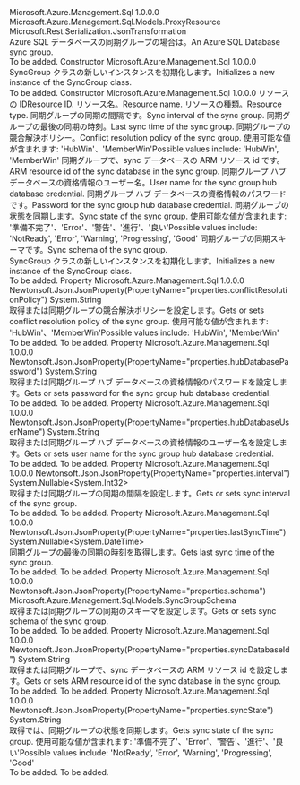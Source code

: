 <Type Name="SyncGroup" FullName="Microsoft.Azure.Management.Sql.Models.SyncGroup">
  <TypeSignature Language="C#" Value="public class SyncGroup : Microsoft.Azure.Management.Sql.Models.ProxyResource" />
  <TypeSignature Language="ILAsm" Value=".class public auto ansi beforefieldinit SyncGroup extends Microsoft.Azure.Management.Sql.Models.ProxyResource" />
  <TypeSignature Language="DocId" Value="T:Microsoft.Azure.Management.Sql.Models.SyncGroup" />
  <TypeSignature Language="VB.NET" Value="Public Class SyncGroup&#xA;Inherits ProxyResource" />
  <TypeSignature Language="F#" Value="type SyncGroup = class&#xA;    inherit ProxyResource" />
  <AssemblyInfo>
    <AssemblyName>Microsoft.Azure.Management.Sql</AssemblyName>
    <AssemblyVersion>1.0.0.0</AssemblyVersion>
  </AssemblyInfo>
  <Base>
    <BaseTypeName>Microsoft.Azure.Management.Sql.Models.ProxyResource</BaseTypeName>
  </Base>
  <Interfaces />
  <Attributes>
    <Attribute>
      <AttributeName>Microsoft.Rest.Serialization.JsonTransformation</AttributeName>
    </Attribute>
  </Attributes>
  <Docs>
    <summary>
            <span data-ttu-id="731b3-101">Azure SQL データベースの同期グループの場合は。</span><span class="sxs-lookup"><span data-stu-id="731b3-101">An Azure SQL Database sync group.</span></span>
            </summary>
    <remarks>To be added.</remarks>
  </Docs>
  <Members>
    <Member MemberName=".ctor">
      <MemberSignature Language="C#" Value="public SyncGroup ();" />
      <MemberSignature Language="ILAsm" Value=".method public hidebysig specialname rtspecialname instance void .ctor() cil managed" />
      <MemberSignature Language="DocId" Value="M:Microsoft.Azure.Management.Sql.Models.SyncGroup.#ctor" />
      <MemberSignature Language="VB.NET" Value="Public Sub New ()" />
      <MemberType>Constructor</MemberType>
      <AssemblyInfo>
        <AssemblyName>Microsoft.Azure.Management.Sql</AssemblyName>
        <AssemblyVersion>1.0.0.0</AssemblyVersion>
      </AssemblyInfo>
      <Parameters />
      <Docs>
        <summary>
            <span data-ttu-id="731b3-102">SyncGroup クラスの新しいインスタンスを初期化します。</span><span class="sxs-lookup"><span data-stu-id="731b3-102">Initializes a new instance of the SyncGroup class.</span></span>
            </summary>
        <remarks>To be added.</remarks>
      </Docs>
    </Member>
    <Member MemberName=".ctor">
      <MemberSignature Language="C#" Value="public SyncGroup (string id = null, string name = null, string type = null, Nullable&lt;int&gt; interval = null, Nullable&lt;DateTime&gt; lastSyncTime = null, string conflictResolutionPolicy = null, string syncDatabaseId = null, string hubDatabaseUserName = null, string hubDatabasePassword = null, string syncState = null, Microsoft.Azure.Management.Sql.Models.SyncGroupSchema schema = null);" />
      <MemberSignature Language="ILAsm" Value=".method public hidebysig specialname rtspecialname instance void .ctor(string id, string name, string type, valuetype System.Nullable`1&lt;int32&gt; interval, valuetype System.Nullable`1&lt;valuetype System.DateTime&gt; lastSyncTime, string conflictResolutionPolicy, string syncDatabaseId, string hubDatabaseUserName, string hubDatabasePassword, string syncState, class Microsoft.Azure.Management.Sql.Models.SyncGroupSchema schema) cil managed" />
      <MemberSignature Language="DocId" Value="M:Microsoft.Azure.Management.Sql.Models.SyncGroup.#ctor(System.String,System.String,System.String,System.Nullable{System.Int32},System.Nullable{System.DateTime},System.String,System.String,System.String,System.String,System.String,Microsoft.Azure.Management.Sql.Models.SyncGroupSchema)" />
      <MemberSignature Language="VB.NET" Value="Public Sub New (Optional id As String = null, Optional name As String = null, Optional type As String = null, Optional interval As Nullable(Of Integer) = null, Optional lastSyncTime As Nullable(Of DateTime) = null, Optional conflictResolutionPolicy As String = null, Optional syncDatabaseId As String = null, Optional hubDatabaseUserName As String = null, Optional hubDatabasePassword As String = null, Optional syncState As String = null, Optional schema As SyncGroupSchema = null)" />
      <MemberSignature Language="F#" Value="new Microsoft.Azure.Management.Sql.Models.SyncGroup : string * string * string * Nullable&lt;int&gt; * Nullable&lt;DateTime&gt; * string * string * string * string * string * Microsoft.Azure.Management.Sql.Models.SyncGroupSchema -&gt; Microsoft.Azure.Management.Sql.Models.SyncGroup" Usage="new Microsoft.Azure.Management.Sql.Models.SyncGroup (id, name, type, interval, lastSyncTime, conflictResolutionPolicy, syncDatabaseId, hubDatabaseUserName, hubDatabasePassword, syncState, schema)" />
      <MemberType>Constructor</MemberType>
      <AssemblyInfo>
        <AssemblyName>Microsoft.Azure.Management.Sql</AssemblyName>
        <AssemblyVersion>1.0.0.0</AssemblyVersion>
      </AssemblyInfo>
      <Parameters>
        <Parameter Name="id" Type="System.String" />
        <Parameter Name="name" Type="System.String" />
        <Parameter Name="type" Type="System.String" />
        <Parameter Name="interval" Type="System.Nullable&lt;System.Int32&gt;" />
        <Parameter Name="lastSyncTime" Type="System.Nullable&lt;System.DateTime&gt;" />
        <Parameter Name="conflictResolutionPolicy" Type="System.String" />
        <Parameter Name="syncDatabaseId" Type="System.String" />
        <Parameter Name="hubDatabaseUserName" Type="System.String" />
        <Parameter Name="hubDatabasePassword" Type="System.String" />
        <Parameter Name="syncState" Type="System.String" />
        <Parameter Name="schema" Type="Microsoft.Azure.Management.Sql.Models.SyncGroupSchema" />
      </Parameters>
      <Docs>
        <param name="id"><span data-ttu-id="731b3-103">リソースの ID</span><span class="sxs-lookup"><span data-stu-id="731b3-103">Resource ID.</span></span></param>
        <param name="name"><span data-ttu-id="731b3-104">リソース名。</span><span class="sxs-lookup"><span data-stu-id="731b3-104">Resource name.</span></span></param>
        <param name="type"><span data-ttu-id="731b3-105">リソースの種類。</span><span class="sxs-lookup"><span data-stu-id="731b3-105">Resource type.</span></span></param>
        <param name="interval"><span data-ttu-id="731b3-106">同期グループの同期の間隔です。</span><span class="sxs-lookup"><span data-stu-id="731b3-106">Sync interval of the sync group.</span></span></param>
        <param name="lastSyncTime"><span data-ttu-id="731b3-107">同期グループの最後の同期の時刻。</span><span class="sxs-lookup"><span data-stu-id="731b3-107">Last sync time of the sync group.</span></span></param>
        <param name="conflictResolutionPolicy"><span data-ttu-id="731b3-108">同期グループの競合解決ポリシー。</span><span class="sxs-lookup"><span data-stu-id="731b3-108">Conflict resolution policy of the sync group.</span></span> <span data-ttu-id="731b3-109">使用可能な値が含まれます: 'HubWin'、'MemberWin'</span><span class="sxs-lookup"><span data-stu-id="731b3-109">Possible values include: 'HubWin', 'MemberWin'</span></span></param>
        <param name="syncDatabaseId"><span data-ttu-id="731b3-110">同期グループで、sync データベースの ARM リソース id です。</span><span class="sxs-lookup"><span data-stu-id="731b3-110">ARM resource id of the sync database in the sync group.</span></span></param>
        <param name="hubDatabaseUserName"><span data-ttu-id="731b3-111">同期グループ ハブ データベースの資格情報のユーザー名。</span><span class="sxs-lookup"><span data-stu-id="731b3-111">User name for the sync group hub database credential.</span></span></param>
        <param name="hubDatabasePassword"><span data-ttu-id="731b3-112">同期グループ ハブ データベースの資格情報のパスワードです。</span><span class="sxs-lookup"><span data-stu-id="731b3-112">Password for the sync group hub database credential.</span></span></param>
        <param name="syncState"><span data-ttu-id="731b3-113">同期グループの状態を同期します。</span><span class="sxs-lookup"><span data-stu-id="731b3-113">Sync state of the sync group.</span></span> <span data-ttu-id="731b3-114">使用可能な値が含まれます: '準備不完了'、'Error'、'警告'、'進行'、'良い'</span><span class="sxs-lookup"><span data-stu-id="731b3-114">Possible values include: 'NotReady', 'Error', 'Warning', 'Progressing', 'Good'</span></span></param>
        <param name="schema"><span data-ttu-id="731b3-115">同期グループの同期スキーマです。</span><span class="sxs-lookup"><span data-stu-id="731b3-115">Sync schema of the sync group.</span></span></param>
        <summary>
            <span data-ttu-id="731b3-116">SyncGroup クラスの新しいインスタンスを初期化します。</span><span class="sxs-lookup"><span data-stu-id="731b3-116">Initializes a new instance of the SyncGroup class.</span></span>
            </summary>
        <remarks>To be added.</remarks>
      </Docs>
    </Member>
    <Member MemberName="ConflictResolutionPolicy">
      <MemberSignature Language="C#" Value="public string ConflictResolutionPolicy { get; set; }" />
      <MemberSignature Language="ILAsm" Value=".property instance string ConflictResolutionPolicy" />
      <MemberSignature Language="DocId" Value="P:Microsoft.Azure.Management.Sql.Models.SyncGroup.ConflictResolutionPolicy" />
      <MemberSignature Language="VB.NET" Value="Public Property ConflictResolutionPolicy As String" />
      <MemberSignature Language="F#" Value="member this.ConflictResolutionPolicy : string with get, set" Usage="Microsoft.Azure.Management.Sql.Models.SyncGroup.ConflictResolutionPolicy" />
      <MemberType>Property</MemberType>
      <AssemblyInfo>
        <AssemblyName>Microsoft.Azure.Management.Sql</AssemblyName>
        <AssemblyVersion>1.0.0.0</AssemblyVersion>
      </AssemblyInfo>
      <Attributes>
        <Attribute>
          <AttributeName>Newtonsoft.Json.JsonProperty(PropertyName="properties.conflictResolutionPolicy")</AttributeName>
        </Attribute>
      </Attributes>
      <ReturnValue>
        <ReturnType>System.String</ReturnType>
      </ReturnValue>
      <Docs>
        <summary>
            <span data-ttu-id="731b3-117">取得または同期グループの競合解決ポリシーを設定します。</span><span class="sxs-lookup"><span data-stu-id="731b3-117">Gets or sets conflict resolution policy of the sync group.</span></span> <span data-ttu-id="731b3-118">使用可能な値が含まれます: 'HubWin'、'MemberWin'</span><span class="sxs-lookup"><span data-stu-id="731b3-118">Possible values include: 'HubWin', 'MemberWin'</span></span>
            </summary>
        <value>To be added.</value>
        <remarks>To be added.</remarks>
      </Docs>
    </Member>
    <Member MemberName="HubDatabasePassword">
      <MemberSignature Language="C#" Value="public string HubDatabasePassword { get; set; }" />
      <MemberSignature Language="ILAsm" Value=".property instance string HubDatabasePassword" />
      <MemberSignature Language="DocId" Value="P:Microsoft.Azure.Management.Sql.Models.SyncGroup.HubDatabasePassword" />
      <MemberSignature Language="VB.NET" Value="Public Property HubDatabasePassword As String" />
      <MemberSignature Language="F#" Value="member this.HubDatabasePassword : string with get, set" Usage="Microsoft.Azure.Management.Sql.Models.SyncGroup.HubDatabasePassword" />
      <MemberType>Property</MemberType>
      <AssemblyInfo>
        <AssemblyName>Microsoft.Azure.Management.Sql</AssemblyName>
        <AssemblyVersion>1.0.0.0</AssemblyVersion>
      </AssemblyInfo>
      <Attributes>
        <Attribute>
          <AttributeName>Newtonsoft.Json.JsonProperty(PropertyName="properties.hubDatabasePassword")</AttributeName>
        </Attribute>
      </Attributes>
      <ReturnValue>
        <ReturnType>System.String</ReturnType>
      </ReturnValue>
      <Docs>
        <summary>
            <span data-ttu-id="731b3-119">取得または同期グループ ハブ データベースの資格情報のパスワードを設定します。</span><span class="sxs-lookup"><span data-stu-id="731b3-119">Gets or sets password for the sync group hub database credential.</span></span>
            </summary>
        <value>To be added.</value>
        <remarks>To be added.</remarks>
      </Docs>
    </Member>
    <Member MemberName="HubDatabaseUserName">
      <MemberSignature Language="C#" Value="public string HubDatabaseUserName { get; set; }" />
      <MemberSignature Language="ILAsm" Value=".property instance string HubDatabaseUserName" />
      <MemberSignature Language="DocId" Value="P:Microsoft.Azure.Management.Sql.Models.SyncGroup.HubDatabaseUserName" />
      <MemberSignature Language="VB.NET" Value="Public Property HubDatabaseUserName As String" />
      <MemberSignature Language="F#" Value="member this.HubDatabaseUserName : string with get, set" Usage="Microsoft.Azure.Management.Sql.Models.SyncGroup.HubDatabaseUserName" />
      <MemberType>Property</MemberType>
      <AssemblyInfo>
        <AssemblyName>Microsoft.Azure.Management.Sql</AssemblyName>
        <AssemblyVersion>1.0.0.0</AssemblyVersion>
      </AssemblyInfo>
      <Attributes>
        <Attribute>
          <AttributeName>Newtonsoft.Json.JsonProperty(PropertyName="properties.hubDatabaseUserName")</AttributeName>
        </Attribute>
      </Attributes>
      <ReturnValue>
        <ReturnType>System.String</ReturnType>
      </ReturnValue>
      <Docs>
        <summary>
            <span data-ttu-id="731b3-120">取得または同期グループ ハブ データベースの資格情報のユーザー名を設定します。</span><span class="sxs-lookup"><span data-stu-id="731b3-120">Gets or sets user name for the sync group hub database credential.</span></span>
            </summary>
        <value>To be added.</value>
        <remarks>To be added.</remarks>
      </Docs>
    </Member>
    <Member MemberName="Interval">
      <MemberSignature Language="C#" Value="public Nullable&lt;int&gt; Interval { get; set; }" />
      <MemberSignature Language="ILAsm" Value=".property instance valuetype System.Nullable`1&lt;int32&gt; Interval" />
      <MemberSignature Language="DocId" Value="P:Microsoft.Azure.Management.Sql.Models.SyncGroup.Interval" />
      <MemberSignature Language="VB.NET" Value="Public Property Interval As Nullable(Of Integer)" />
      <MemberSignature Language="F#" Value="member this.Interval : Nullable&lt;int&gt; with get, set" Usage="Microsoft.Azure.Management.Sql.Models.SyncGroup.Interval" />
      <MemberType>Property</MemberType>
      <AssemblyInfo>
        <AssemblyName>Microsoft.Azure.Management.Sql</AssemblyName>
        <AssemblyVersion>1.0.0.0</AssemblyVersion>
      </AssemblyInfo>
      <Attributes>
        <Attribute>
          <AttributeName>Newtonsoft.Json.JsonProperty(PropertyName="properties.interval")</AttributeName>
        </Attribute>
      </Attributes>
      <ReturnValue>
        <ReturnType>System.Nullable&lt;System.Int32&gt;</ReturnType>
      </ReturnValue>
      <Docs>
        <summary>
            <span data-ttu-id="731b3-121">取得または同期グループの同期の間隔を設定します。</span><span class="sxs-lookup"><span data-stu-id="731b3-121">Gets or sets sync interval of the sync group.</span></span>
            </summary>
        <value>To be added.</value>
        <remarks>To be added.</remarks>
      </Docs>
    </Member>
    <Member MemberName="LastSyncTime">
      <MemberSignature Language="C#" Value="public Nullable&lt;DateTime&gt; LastSyncTime { get; }" />
      <MemberSignature Language="ILAsm" Value=".property instance valuetype System.Nullable`1&lt;valuetype System.DateTime&gt; LastSyncTime" />
      <MemberSignature Language="DocId" Value="P:Microsoft.Azure.Management.Sql.Models.SyncGroup.LastSyncTime" />
      <MemberSignature Language="VB.NET" Value="Public ReadOnly Property LastSyncTime As Nullable(Of DateTime)" />
      <MemberSignature Language="F#" Value="member this.LastSyncTime : Nullable&lt;DateTime&gt;" Usage="Microsoft.Azure.Management.Sql.Models.SyncGroup.LastSyncTime" />
      <MemberType>Property</MemberType>
      <AssemblyInfo>
        <AssemblyName>Microsoft.Azure.Management.Sql</AssemblyName>
        <AssemblyVersion>1.0.0.0</AssemblyVersion>
      </AssemblyInfo>
      <Attributes>
        <Attribute>
          <AttributeName>Newtonsoft.Json.JsonProperty(PropertyName="properties.lastSyncTime")</AttributeName>
        </Attribute>
      </Attributes>
      <ReturnValue>
        <ReturnType>System.Nullable&lt;System.DateTime&gt;</ReturnType>
      </ReturnValue>
      <Docs>
        <summary>
            <span data-ttu-id="731b3-122">同期グループの最後の同期の時刻を取得します。</span><span class="sxs-lookup"><span data-stu-id="731b3-122">Gets last sync time of the sync group.</span></span>
            </summary>
        <value>To be added.</value>
        <remarks>To be added.</remarks>
      </Docs>
    </Member>
    <Member MemberName="Schema">
      <MemberSignature Language="C#" Value="public Microsoft.Azure.Management.Sql.Models.SyncGroupSchema Schema { get; set; }" />
      <MemberSignature Language="ILAsm" Value=".property instance class Microsoft.Azure.Management.Sql.Models.SyncGroupSchema Schema" />
      <MemberSignature Language="DocId" Value="P:Microsoft.Azure.Management.Sql.Models.SyncGroup.Schema" />
      <MemberSignature Language="VB.NET" Value="Public Property Schema As SyncGroupSchema" />
      <MemberSignature Language="F#" Value="member this.Schema : Microsoft.Azure.Management.Sql.Models.SyncGroupSchema with get, set" Usage="Microsoft.Azure.Management.Sql.Models.SyncGroup.Schema" />
      <MemberType>Property</MemberType>
      <AssemblyInfo>
        <AssemblyName>Microsoft.Azure.Management.Sql</AssemblyName>
        <AssemblyVersion>1.0.0.0</AssemblyVersion>
      </AssemblyInfo>
      <Attributes>
        <Attribute>
          <AttributeName>Newtonsoft.Json.JsonProperty(PropertyName="properties.schema")</AttributeName>
        </Attribute>
      </Attributes>
      <ReturnValue>
        <ReturnType>Microsoft.Azure.Management.Sql.Models.SyncGroupSchema</ReturnType>
      </ReturnValue>
      <Docs>
        <summary>
            <span data-ttu-id="731b3-123">取得または同期グループの同期のスキーマを設定します。</span><span class="sxs-lookup"><span data-stu-id="731b3-123">Gets or sets sync schema of the sync group.</span></span>
            </summary>
        <value>To be added.</value>
        <remarks>To be added.</remarks>
      </Docs>
    </Member>
    <Member MemberName="SyncDatabaseId">
      <MemberSignature Language="C#" Value="public string SyncDatabaseId { get; set; }" />
      <MemberSignature Language="ILAsm" Value=".property instance string SyncDatabaseId" />
      <MemberSignature Language="DocId" Value="P:Microsoft.Azure.Management.Sql.Models.SyncGroup.SyncDatabaseId" />
      <MemberSignature Language="VB.NET" Value="Public Property SyncDatabaseId As String" />
      <MemberSignature Language="F#" Value="member this.SyncDatabaseId : string with get, set" Usage="Microsoft.Azure.Management.Sql.Models.SyncGroup.SyncDatabaseId" />
      <MemberType>Property</MemberType>
      <AssemblyInfo>
        <AssemblyName>Microsoft.Azure.Management.Sql</AssemblyName>
        <AssemblyVersion>1.0.0.0</AssemblyVersion>
      </AssemblyInfo>
      <Attributes>
        <Attribute>
          <AttributeName>Newtonsoft.Json.JsonProperty(PropertyName="properties.syncDatabaseId")</AttributeName>
        </Attribute>
      </Attributes>
      <ReturnValue>
        <ReturnType>System.String</ReturnType>
      </ReturnValue>
      <Docs>
        <summary>
            <span data-ttu-id="731b3-124">取得または同期グループで、sync データベースの ARM リソース id を設定します。</span><span class="sxs-lookup"><span data-stu-id="731b3-124">Gets or sets ARM resource id of the sync database in the sync group.</span></span>
            </summary>
        <value>To be added.</value>
        <remarks>To be added.</remarks>
      </Docs>
    </Member>
    <Member MemberName="SyncState">
      <MemberSignature Language="C#" Value="public string SyncState { get; }" />
      <MemberSignature Language="ILAsm" Value=".property instance string SyncState" />
      <MemberSignature Language="DocId" Value="P:Microsoft.Azure.Management.Sql.Models.SyncGroup.SyncState" />
      <MemberSignature Language="VB.NET" Value="Public ReadOnly Property SyncState As String" />
      <MemberSignature Language="F#" Value="member this.SyncState : string" Usage="Microsoft.Azure.Management.Sql.Models.SyncGroup.SyncState" />
      <MemberType>Property</MemberType>
      <AssemblyInfo>
        <AssemblyName>Microsoft.Azure.Management.Sql</AssemblyName>
        <AssemblyVersion>1.0.0.0</AssemblyVersion>
      </AssemblyInfo>
      <Attributes>
        <Attribute>
          <AttributeName>Newtonsoft.Json.JsonProperty(PropertyName="properties.syncState")</AttributeName>
        </Attribute>
      </Attributes>
      <ReturnValue>
        <ReturnType>System.String</ReturnType>
      </ReturnValue>
      <Docs>
        <summary>
            <span data-ttu-id="731b3-125">取得では、同期グループの状態を同期します。</span><span class="sxs-lookup"><span data-stu-id="731b3-125">Gets sync state of the sync group.</span></span> <span data-ttu-id="731b3-126">使用可能な値が含まれます: '準備不完了'、'Error'、'警告'、'進行'、'良い'</span><span class="sxs-lookup"><span data-stu-id="731b3-126">Possible values include: 'NotReady', 'Error', 'Warning', 'Progressing', 'Good'</span></span>
            </summary>
        <value>To be added.</value>
        <remarks>To be added.</remarks>
      </Docs>
    </Member>
  </Members>
</Type>